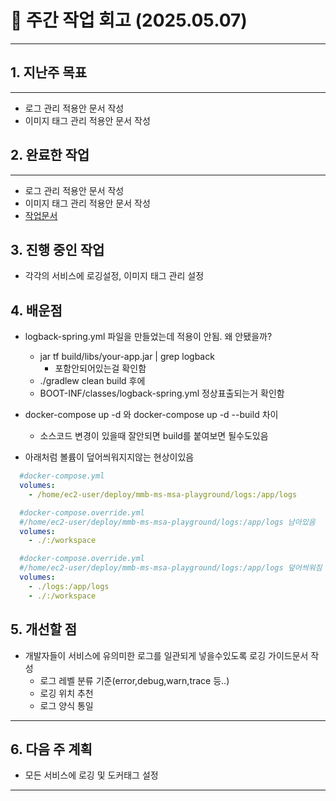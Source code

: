 # 📅 주간 작업 회고 (2025.05.07)

---

## 1. 지난주 목표

---

- 로그 관리 적용안 문서 작성
- 이미지 태그 관리 적용안 문서 작성

## 2. 완료한 작업

---

- 로그 관리 적용안 문서 작성
- 이미지 태그 관리 적용안 문서 작성
- [작업문서](https://github.com/A-OverFlow/mmb-docs/blob/main/0_%ED%94%84%EB%A1%9C%EC%A0%9D%ED%8A%B8_%EA%B4%80%EB%A6%AC/3_%EC%9A%B4%EC%98%81/MSA%ED%99%98%EA%B2%BD%EA%B3%A0%EB%8F%84%ED%99%94_%EB%A1%9C%EA%B7%B8%EA%B4%80%EB%A6%AC%26%EB%8F%84%EC%BB%A4%ED%83%9C%EA%B7%B8%EA%B4%80%EB%A6%AC.md)

## 3. 진행 중인 작업

- 각각의 서비스에 로깅설정, 이미지 태그 관리 설정

## 4. 배운점

- logback-spring.yml 파일을 만들었는데 적용이 안됨. 왜 안됐을까?
    - jar tf build/libs/your-app.jar | grep logback
        - 포함안되어있는걸 확인함
    - ./gradlew clean build 후에
    - BOOT-INF/classes/logback-spring.yml 정상표출되는거 확인함

- docker-compose up -d 와 docker-compose up -d --build 차이
    - 소스코드 변경이 있을때 잘안되면 build를 붙여보면 될수도있음

- 아래처럼 볼륨이 덮어씌워지지않는 현상이있음

```yml
  #docker-compose.yml
  volumes:
    - /home/ec2-user/deploy/mmb-ms-msa-playground/logs:/app/logs
```

```yml
  #docker-compose.override.yml
  #/home/ec2-user/deploy/mmb-ms-msa-playground/logs:/app/logs 남아있음
  volumes:
    - ./:/workspace
```

```yml
  #docker-compose.override.yml
  #/home/ec2-user/deploy/mmb-ms-msa-playground/logs:/app/logs 덮어씌워짐
  volumes:
    - ./logs:/app/logs
    - ./:/workspace
```

## 5. 개선할 점

- 개발자들이 서비스에 유의미한 로그를 일관되게 넣을수있도록 로깅 가이드문서 작성
    - 로그 레벨 분류 기준(error,debug,warn,trace 등..)
    - 로깅 위치 추천
    - 로그 양식 통일

---

## 6. 다음 주 계획

- 모든 서비스에 로깅 및 도커태그 설정

---

